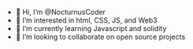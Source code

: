 - 👋 Hi, I’m @NocturnusCoder
- 👀 I’m interested in html, CSS, JS, and Web3
- 🌱 I’m currently learning Javascript and solidity
- 💞️ I’m looking to collaborate on open source projects

<!---
NocturnusCoder/NocturnusCoder is a ✨ special ✨ repository because its `README.md` (this file) appears on your GitHub profile.
You can click the Preview link to take a look at your changes.
--->
